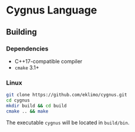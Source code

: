 # Cygnus Language

## Building

### Dependencies

- C++17-compatible compiler
- `cmake` 3.1+

### Linux

```bash
git clone https://github.com/eklimo/cygnus.git
cd cygnus
mkdir build && cd build
cmake .. && make
```

The executable `cygnus` will be located in `build/bin`.

